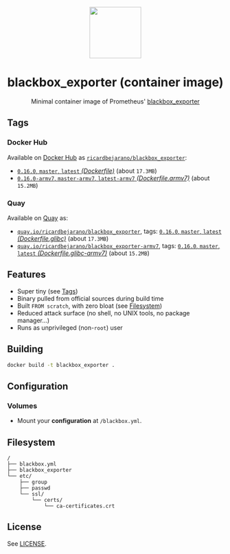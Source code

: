 <p align="center"><img src="https://emojipedia-us.s3.dualstack.us-west-1.amazonaws.com/thumbs/320/apple/198/fire-extinguisher_1f9ef.png" width="120px"></p>
<h1 align="center">blackbox_exporter (container image)</h1>
<p align="center">Minimal container image of Prometheus' <a href="https://github.com/prometheus/blackbox_exporter">blackbox_exporter</a></p>


## Tags

### Docker Hub

Available on [Docker Hub](https://hub.docker.com) as [`ricardbejarano/blackbox_exporter`](https://hub.docker.com/r/ricardbejarano/blackbox_exporter):

- [`0.16.0`, `master`, `latest` *(Dockerfile)*](https://github.com/ricardbejarano/blackbox_exporter/blob/master/Dockerfile) (about `17.3MB`)
- [`0.16.0-armv7`, `master-armv7`, `latest-armv7` *(Dockerfile.armv7)*](https://github.com/ricardbejarano/blackbox_exporter/blob/master/Dockerfile.armv7) (about `15.2MB`)

### Quay

Available on [Quay](https://quay.io) as:

- [`quay.io/ricardbejarano/blackbox_exporter`](https://quay.io/repository/ricardbejarano/blackbox_exporter), tags: [`0.16.0`, `master`, `latest` *(Dockerfile.glibc)*](https://github.com/ricardbejarano/blackbox_exporter/blob/master/Dockerfile.glibc) (about `17.3MB`)
- [`quay.io/ricardbejarano/blackbox_exporter-armv7`](https://quay.io/repository/ricardbejarano/blackbox_exporter-armv7), tags: [`0.16.0`, `master`, `latest` *(Dockerfile.glibc-armv7)*](https://github.com/ricardbejarano/blackbox_exporter/blob/master/Dockerfile.glibc-armv7) (about `15.2MB`)


## Features

* Super tiny (see [Tags](#tags))
* Binary pulled from official sources during build time
* Built `FROM scratch`, with zero bloat (see [Filesystem](#filesystem))
* Reduced attack surface (no shell, no UNIX tools, no package manager...)
* Runs as unprivileged (non-`root`) user


## Building

```bash
docker build -t blackbox_exporter .
```


## Configuration

### Volumes

- Mount your **configuration** at `/blackbox.yml`.


## Filesystem

```
/
├── blackbox.yml
├── blackbox_exporter
└── etc/
    ├── group
    ├── passwd
    └── ssl/
        └── certs/
            └── ca-certificates.crt
```


## License

See [LICENSE](https://github.com/ricardbejarano/blackbox_exporter/blob/master/LICENSE).
